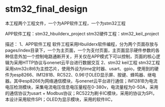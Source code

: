 # stm32_final_design
本工程两个工程文件，一个为APP软件工程，一个为stm32工程

APP软件工程：stm32_hbuilderx_project
stm32硬件工程：stm32_keil_project

描述：
1、APP软件工程
    软件工程采用Hbuilderx软件编程，分为两个页面存放与pages/index目录下，一个为主页面，一个为支付页面，主页面显示硬件参数的各种信息外加一个控制电路通断开关，开关仅在APP模式下可以控制，页面的核心逻辑为采用HTTP协议与onenet云平台进行数据交互
2、stm32 keil工程
    stm32工程采用stm32c8t6为主控芯片，使用外设为time定时器、usart、gpio，使用到的硬件为esp8266、IM1281B、RC522、0.96寸OLED显示屏、按键、蜂鸣器、继电器。其中esp8266为网络通信模块，与onenet云平台进行通信；IM1281B为电流电压检测模块，采集电流电压信息电压量程在0-380v，电流量程为0-50A，采用的通信协议为usart + Modbus协议；RC522为刷卡IC模块，采用的协议为SPI，本设计采用软件SPI；OLED为显示模块，采用的软件IIC，
